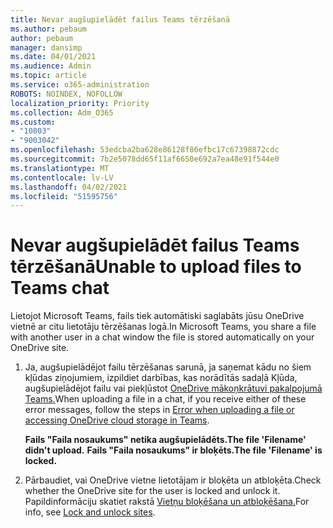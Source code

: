 ```yaml
---
title: Nevar augšupielādēt failus Teams tērzēšanā
ms.author: pebaum
author: pebaum
manager: dansimp
ms.date: 04/01/2021
ms.audience: Admin
ms.topic: article
ms.service: o365-administration
ROBOTS: NOINDEX, NOFOLLOW
localization_priority: Priority
ms.collection: Adm_O365
ms.custom:
- "10803"
- "9003042"
ms.openlocfilehash: 53edcba2ba628e86128f86efbc17c67398872cdc
ms.sourcegitcommit: 7b2e5078dd65f11af6650e692a7ea48e91f544e0
ms.translationtype: MT
ms.contentlocale: lv-LV
ms.lasthandoff: 04/02/2021
ms.locfileid: "51595756"
---
```

# <a name="unable-to-upload-files-to-teams-chat"></a><span data-ttu-id="292e3-102">Nevar augšupielādēt failus Teams tērzēšanā</span><span class="sxs-lookup"><span data-stu-id="292e3-102">Unable to upload files to Teams chat</span></span>

<span data-ttu-id="292e3-103">Lietojot Microsoft Teams, fails tiek automātiski saglabāts jūsu OneDrive vietnē ar citu lietotāju tērzēšanas logā.</span><span class="sxs-lookup"><span data-stu-id="292e3-103">In Microsoft Teams, you share a file with another user in a chat window the file is stored automatically on your OneDrive site.</span></span>

1. <span data-ttu-id="292e3-104">Ja, augšupielādējot failu tērzēšanas sarunā, ja saņemat kādu no šiem kļūdas ziņojumiem, izpildiet darbības, kas norādītās sadaļā Kļūda, augšupielādējot failu vai piekļūstot [OneDrive mākoņkrātuvi pakalpojumā Teams.](https://go.microsoft.com/fwlink/?linkid=2156015)</span><span class="sxs-lookup"><span data-stu-id="292e3-104">When uploading a file in a chat, if you receive either of these error messages, follow the steps in [Error when uploading a file or accessing OneDrive cloud storage in Teams](https://go.microsoft.com/fwlink/?linkid=2156015).</span></span>
    
    <span data-ttu-id="292e3-105">**Fails "Faila nosaukums" netika augšupielādēts.**</span><span class="sxs-lookup"><span data-stu-id="292e3-105">**The file 'Filename' didn't upload.**</span></span>
    <span data-ttu-id="292e3-106">**Fails "Faila nosaukums" ir bloķēts.**</span><span class="sxs-lookup"><span data-stu-id="292e3-106">**The file 'Filename' is locked.**</span></span>

1. <span data-ttu-id="292e3-107">Pārbaudiet, vai OneDrive vietne lietotājam ir bloķēta un atbloķēta.</span><span class="sxs-lookup"><span data-stu-id="292e3-107">Check whether the OneDrive site for the user is locked and unlock it.</span></span> <span data-ttu-id="292e3-108">Papildinformāciju skatiet rakstā [Vietņu bloķēšana un atbloķēšana.](https://go.microsoft.com/fwlink/?linkid=2156016)</span><span class="sxs-lookup"><span data-stu-id="292e3-108">For info, see [Lock and unlock sites](https://go.microsoft.com/fwlink/?linkid=2156016).</span></span>